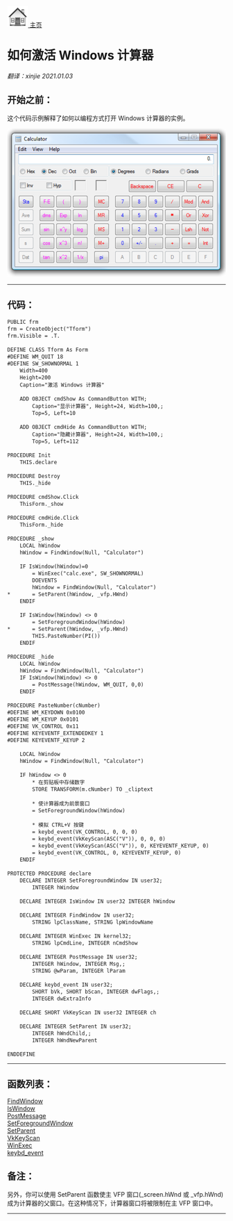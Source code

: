 [<img src="../images/home.png"> 主页 ](https://github.com/VFP9/Win32API)  

# 如何激活 Windows 计算器
_翻译：xinjie  2021.01.03_

## 开始之前：
这个代码示例解释了如何以编程方式打开 Windows 计算器的实例。  

![](../images/wincalculator.png)  
  
***  


## 代码：
```foxpro  
PUBLIC frm
frm = CreateObject("Tform")
frm.Visible = .T.

DEFINE CLASS Tform As Form
#DEFINE WM_QUIT 18
#DEFINE SW_SHOWNORMAL 1
	Width=400
	Height=200
	Caption="激活 Windows 计算器"
	
	ADD OBJECT cmdShow As CommandButton WITH;
		Caption="显示计算器", Height=24, Width=100,;
		Top=5, Left=10

	ADD OBJECT cmdHide As CommandButton WITH;
		Caption="隐藏计算器", Height=24, Width=100,;
		Top=5, Left=112

PROCEDURE Init
	THIS.declare

PROCEDURE Destroy
	THIS._hide

PROCEDURE cmdShow.Click
	ThisForm._show

PROCEDURE cmdHide.Click
	ThisForm._hide

PROCEDURE _show
	LOCAL hWindow
	hWindow = FindWindow(Null, "Calculator")

	IF IsWindow(hWindow)=0
		= WinExec("calc.exe", SW_SHOWNORMAL)
		DOEVENTS
		hWindow = FindWindow(Null, "Calculator")
*		= SetParent(hWindow, _vfp.HWnd)
	ENDIF

	IF IsWindow(hWindow) <> 0
		= SetForegroundWindow(hWindow)
*		= SetParent(hWindow, _vfp.HWnd)
		THIS.PasteNumber(PI())
	ENDIF

PROCEDURE _hide
	LOCAL hWindow
	hWindow = FindWindow(Null, "Calculator")
	IF IsWindow(hWindow) <> 0
		= PostMessage(hWindow, WM_QUIT, 0,0)
	ENDIF

PROCEDURE PasteNumber(cNumber)
#DEFINE WM_KEYDOWN 0x0100
#DEFINE WM_KEYUP 0x0101
#DEFINE VK_CONTROL 0x11
#DEFINE KEYEVENTF_EXTENDEDKEY 1
#DEFINE KEYEVENTF_KEYUP 2

	LOCAL hWindow
	hWindow = FindWindow(Null, "Calculator")

	IF hWindow <> 0
		* 在剪贴板中存储数字
		STORE TRANSFORM(m.cNumber) TO _cliptext
		
		* 使计算器成为前景窗口
		= SetForegroundWindow(hWindow)

		* 模拟 CTRL+V 按键
		= keybd_event(VK_CONTROL, 0, 0, 0)
		= keybd_event(VkKeyScan(ASC("V")), 0, 0, 0)
		= keybd_event(VkKeyScan(ASC("V")), 0, KEYEVENTF_KEYUP, 0)
		= keybd_event(VK_CONTROL, 0, KEYEVENTF_KEYUP, 0)
	ENDIF

PROTECTED PROCEDURE declare
	DECLARE INTEGER SetForegroundWindow IN user32;
		INTEGER hWindow

	DECLARE INTEGER IsWindow IN user32 INTEGER hWindow

	DECLARE INTEGER FindWindow IN user32;
		STRING lpClassName, STRING lpWindowName

	DECLARE INTEGER WinExec IN kernel32;
		STRING lpCmdLine, INTEGER nCmdShow

	DECLARE INTEGER PostMessage IN user32;
		INTEGER hWindow, INTEGER Msg,;
		STRING @wParam, INTEGER lParam

	DECLARE keybd_event IN user32;
		SHORT bVk, SHORT bScan, INTEGER dwFlags,;
		INTEGER dwExtraInfo

	DECLARE SHORT VkKeyScan IN user32 INTEGER ch

	DECLARE INTEGER SetParent IN user32;
		INTEGER hWndChild,;
		INTEGER hWndNewParent

ENDDEFINE  
```  
***  


## 函数列表：
[FindWindow](../libraries/user32/FindWindow.md)  
[IsWindow](../libraries/user32/IsWindow.md)  
[PostMessage](../libraries/user32/PostMessage.md)  
[SetForegroundWindow](../libraries/user32/SetForegroundWindow.md)  
[SetParent](../libraries/user32/SetParent.md)  
[VkKeyScan](../libraries/user32/VkKeyScan.md)  
[WinExec](../libraries/kernel32/WinExec.md)  
[keybd_event](../libraries/user32/keybd_event.md)  

## 备注：
另外，你可以使用 SetParent 函数使主 VFP 窗口(_screen.hWnd 或 _vfp.hWnd)成为计算器的父窗口。在这种情况下，计算器窗口将被限制在主 VFP 窗口中。  
  
***  

